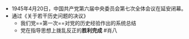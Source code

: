 - 1945年4月20日，中国共产党第六届中央委员会第七次全体会议在延安闭幕。
- 通过《关于若干历史问题的决议》
	- 我们党==第一次==对党的历史经验作出的系统总结
	- 党在指导思想上拨乱反正的**胜利完成** #肖八